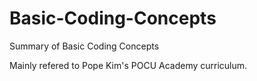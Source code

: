 # Basic-Coding-Concepts
Summary of Basic Coding Concepts

Mainly refered to Pope Kim's POCU Academy curriculum.

